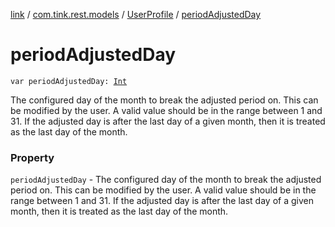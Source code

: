 [link](../../index.md) / [com.tink.rest.models](../index.md) / [UserProfile](index.md) / [periodAdjustedDay](./period-adjusted-day.md)

# periodAdjustedDay

`var periodAdjustedDay: `[`Int`](https://kotlinlang.org/api/latest/jvm/stdlib/kotlin/-int/index.html)

The configured day of the month to break the adjusted period on. This can be modified by the user. A valid value should be in the range between 1 and 31. If the adjusted day is after the last day of a given month, then it is treated as the last day of the month.

### Property

`periodAdjustedDay` - The configured day of the month to break the adjusted period on. This can be modified by the user. A valid value should be in the range between 1 and 31. If the adjusted day is after the last day of a given month, then it is treated as the last day of the month.